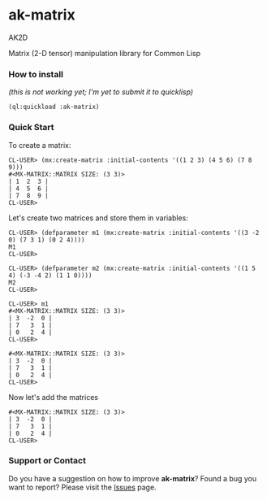 # ak-matrix
AK2D



Matrix (2-D tensor) manipulation library for Common Lisp

### How to install
_(this is not working yet; I'm yet to submit it to quicklisp)_

```
(ql:quickload :ak-matrix)
```


### Quick Start

To create a matrix:
```
CL-USER> (mx:create-matrix :initial-contents '((1 2 3) (4 5 6) (7 8 9)))
#<MX-MATRIX::MATRIX SIZE: (3 3)>
| 1  2  3 |
| 4  5  6 |
| 7  8  9 |
CL-USER> 
```

Let's create two matrices and store them in variables:
```
CL-USER> (defparameter m1 (mx:create-matrix :initial-contents '((3 -2 0) (7 3 1) (0 2 4))))
M1
CL-USER> 

CL-USER> (defparameter m2 (mx:create-matrix :initial-contents '((1 5 4) (-3 -4 2) (1 1 0))))
M2
CL-USER> 

CL-USER> m1
#<MX-MATRIX::MATRIX SIZE: (3 3)>
| 3  -2  0 |
| 7   3  1 |
| 0   2  4 |
CL-USER> 

#<MX-MATRIX::MATRIX SIZE: (3 3)>
| 3  -2  0 |
| 7   3  1 |
| 0   2  4 |
CL-USER> 
```

Now let's add the matrices
```
#<MX-MATRIX::MATRIX SIZE: (3 3)>
| 3  -2  0 |
| 7   3  1 |
| 0   2  4 |
CL-USER> 
```

### Support or Contact

Do you have a suggestion on how to improve **ak-matrix**? Found a bug you want to report?
Please visit the [Issues](https://github.com/andrei12/ak-matrix/issues) page.

